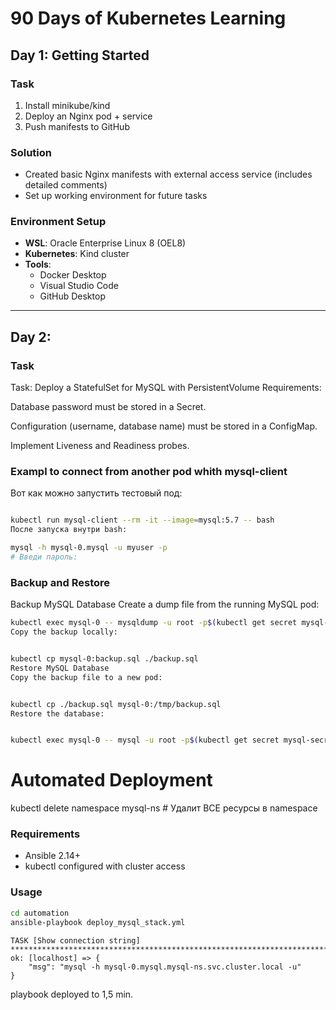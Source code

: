 # 90 Days of Kubernetes Learning

## Day 1: Getting Started

### Task
1. Install minikube/kind
2. Deploy an Nginx pod + service
3. Push manifests to GitHub

### Solution
- Created basic Nginx manifests with external access service (includes detailed comments)
- Set up working environment for future tasks

### Environment Setup
- **WSL**: Oracle Enterprise Linux 8 (OEL8)
- **Kubernetes**: Kind cluster
- **Tools**:
  - Docker Desktop
  - Visual Studio Code
  - GitHub Desktop  

---   
## Day 2:   
### Task  
Task: Deploy a StatefulSet for MySQL with PersistentVolume
Requirements:

Database password must be stored in a Secret.

Configuration (username, database name) must be stored in a ConfigMap.

Implement Liveness and Readiness probes.

### Exampl to connect from another pod whith mysql-client
Вот как можно запустить тестовый под:

```bash

kubectl run mysql-client --rm -it --image=mysql:5.7 -- bash
После запуска внутри bash:

mysql -h mysql-0.mysql -u myuser -p
# Введи пароль: 
```

### Backup and Restore
Backup MySQL Database
Create a dump file from the running MySQL pod:

```bash
kubectl exec mysql-0 -- mysqldump -u root -p$(kubectl get secret mysql-secret -o jsonpath='{.data.password}' | base64 -d) app_db > backup.sql
Copy the backup locally:


kubectl cp mysql-0:backup.sql ./backup.sql
Restore MySQL Database
Copy the backup file to a new pod:


kubectl cp ./backup.sql mysql-0:/tmp/backup.sql
Restore the database:


kubectl exec mysql-0 -- mysql -u root -p$(kubectl get secret mysql-secret -o jsonpath='{.data.password}' | base64 -d) app_db < /tmp/backup.sql
``` 

# Automated Deployment  
kubectl delete namespace mysql-ns  # Удалит ВСЕ ресурсы в namespace

### Requirements  
- Ansible 2.14+  
- kubectl configured with cluster access  

### Usage  
```bash  
cd automation  
ansible-playbook deploy_mysql_stack.yml
```
```
TASK [Show connection string] ***********************************************************************************************************************************************************************************
ok: [localhost] => {
    "msg": "mysql -h mysql-0.mysql.mysql-ns.svc.cluster.local -u"
}
```
playbook deployed to 1,5 min. 